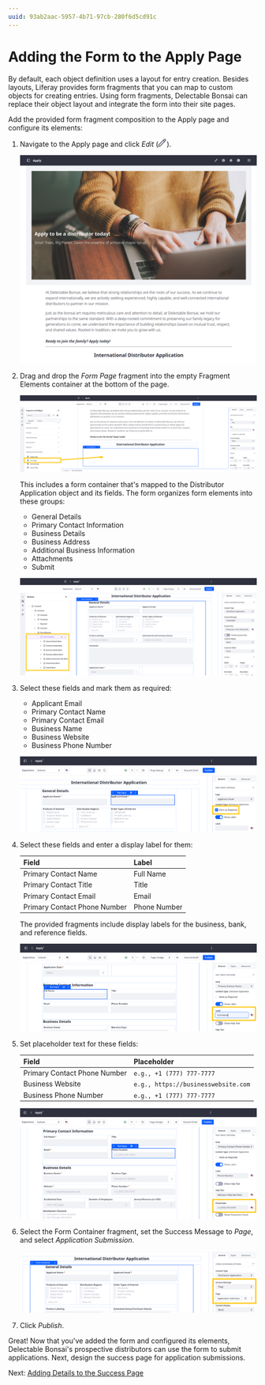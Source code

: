 ```yaml
---
uuid: 93ab2aac-5957-4b71-97cb-280f6d5cd91c
---
```

# Adding the Form to the Apply Page

By default, each object definition uses a layout for entry creation. Besides layouts, Liferay provides form fragments that you can map to custom objects for creating entries. Using form fragments, Delectable Bonsai can replace their object layout and integrate the form into their site pages.

Add the provided form fragment composition to the Apply page and configure its elements:

1. Navigate to the Apply page and click *Edit* (![Edit Button](../../images/icon-edit.png)).

   ![Navigate to the Apply page.](./adding-the-form-to-the-apply-page/images/01.png)

1. Drag and drop the *Form Page* fragment into the empty Fragment Elements container at the bottom of the page.

   ![Drag and drop the Form Page fragment into the empty Fragment Elements container.](./adding-the-form-to-the-apply-page/images/02.png)

   This includes a form container that's mapped to the Distributor Application object and its fields. The form organizes form elements into these groups:

   * General Details
   * Primary Contact Information
   * Business Details
   * Business Address
   * Additional Business Information
   * Attachments
   * Submit

   ![The Form Page fragment includes seven containers with fragments already mapped to object fields.](./adding-the-form-to-the-apply-page/images/03.png)

1. Select these fields and mark them as required:

   * Applicant Email
   * Primary Contact Name
   * Primary Contact Email
   * Business Name
   * Business Website
   * Business Phone Number

   ![Mark fields as required.](./adding-the-form-to-the-apply-page/images/04.png)

1. Select these fields and enter a display label for them:

   | Field                            | Label                   |
   |:---------------------------------|:------------------------|
   | Primary Contact Name             | Full Name               |
   | Primary Contact Title            | Title                   |
   | Primary Contact Email            | Email                   |
   | Primary Contact Phone Number     | Phone Number            |

   The provided fragments include display labels for the business, bank, and reference fields.

   ![Enter display labels for fields.](./adding-the-form-to-the-apply-page/images/05.png)

1. Set placeholder text for these fields:

   | Field                        | Placeholder                         |
   |:-----------------------------|:------------------------------------|
   | Primary Contact Phone Number | `e.g., +1 (777) 777-7777`           |
   | Business Website             | `e.g., https://businesswebsite.com` |
   | Business Phone Number        | `e.g., +1 (777) 777-7777`           |

   ![Set placeholder test for fields.](./adding-the-form-to-the-apply-page/images/06.png)

1. Select the Form Container fragment, set the Success Message to *Page*, and select *Application Submission*.

   ![Set the Success Message to Page and select Application Submission.](./adding-the-form-to-the-apply-page/images/07.png)

1. Click *Publish*.

Great! Now that you've added the form and configured its elements, Delectable Bonsai's prospective distributors can use the form to submit applications. Next, design the success page for application submissions.

Next: [Adding Details to the Success Page](./adding-details-to-the-success-page.md)
